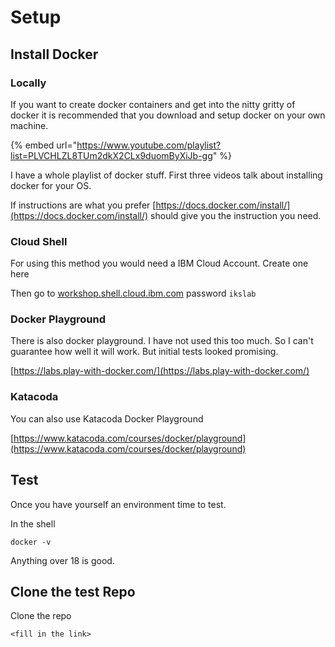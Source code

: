 # Setup

## Install Docker

### Locally

If you want to create docker containers and get into the nitty gritty of docker it is recommended that you download and setup docker on your own machine. 

{% embed url="https://www.youtube.com/playlist?list=PLVCHLZL8TUm2dkX2CLx9duomByXiJb-gg" %}

I have a whole playlist of docker stuff. First three videos talk about installing docker for your OS. 

If instructions are what you prefer [https://docs.docker.com/install/](https://docs.docker.com/install/) should give you the instruction you need.

### Cloud Shell

For using this method you would need a IBM Cloud Account. Create one here

Then go to [workshop.shell.cloud.ibm.com](https://workshop.shell.cloud.ibm.com/) password `ikslab`

### Docker Playground

There is also docker playground. I have not used this too much. So I can't guarantee how well it will work. But initial tests looked promising.

[https://labs.play-with-docker.com/](https://labs.play-with-docker.com/)

### Katacoda

You can also use Katacoda Docker Playground

[https://www.katacoda.com/courses/docker/playground](https://www.katacoda.com/courses/docker/playground)

## Test

Once you have yourself an environment time to test.

In the shell

```text
docker -v
```

 Anything over 18 is good.

## Clone the test Repo

Clone the repo 

```text
<fill in the link>
```

